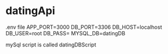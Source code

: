 # datingApi

.env file
APP_PORT=3000
DB_PORT=3306
DB_HOST=localhost
DB_USER=root
DB_PASS= 
MYSQL_DB=datingDB

mySql script is called datingDBScript
